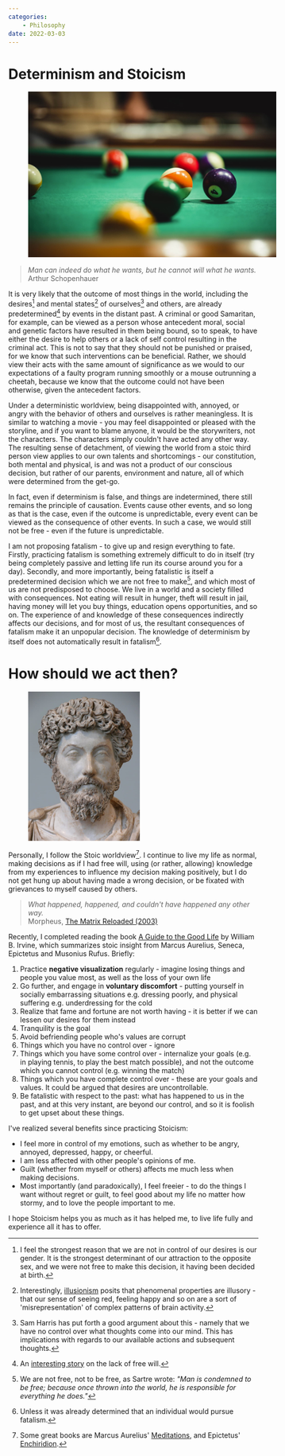 ```yaml
---
categories:
    - Philosophy
date: 2022-03-03
---
```


# Determinism and Stoicism

<figure>
  <img src="/static/images/2022-03-03/billiards.jpg" alt="Billiards" loading="lazy" style="max-width: 500px"/>
</figure>

> _Man can indeed do what he wants, but he cannot will what he wants._<br/> Arthur Schopenhauer

It is very likely that the outcome of most things in the world, including the desires[^genetic-factors] and mental states[^consciousness-illusion] of ourselves[^freedom-of-thought] and others, are already predetermined[^free-will-story] by events in the distant past. A criminal or good Samaritan, for example, can be viewed as a person whose antecedent moral, social and genetic factors have resulted in them being bound, so to speak, to have either the desire to help others or a lack of self control resulting in the criminal act. This is not to say that they should not be punished or praised, for we know that such interventions can be beneficial. Rather, we should view their acts with the same amount of significance as we would to our expectations of a faulty program running smoothly or a mouse outrunning a cheetah, because we know that the outcome could not have been otherwise, given the antecedent factors.

<!-- more -->

Under a deterministic worldview, being disappointed with, annoyed, or angry with the behavior of others and ourselves is rather meaningless. It is similar to watching a movie - you may feel disappointed or pleased with the storyline, and if you want to blame anyone, it would be the storywriters, not the characters. The characters simply couldn't have acted any other way. The resulting sense of detachment, of viewing the world from a stoic third person view applies to our own talents and shortcomings - our constitution, both mental and physical, is and was not a product of our conscious decision, but rather of our parents, environment and nature, all of which were determined from the get-go.

In fact, even if determinism is false, and things are indetermined, there still remains the principle of causation. Events cause other events, and so long as that is the case, even if the outcome is unpredictable, every event can be viewed as the consequence of other events. In such a case, we would still not be free - even if the future is unpredictable.

I am not proposing fatalism - to give up and resign everything to fate. Firstly, practicing fatalism is something extremely difficult to do in itself (try being completely passive and letting life run its course around you for a day). Secondly, and more importantly, being fatalistic is itself a predetermined decision which we are not free to make[^sartre], and which most of us are not predisposed to choose. We live in a world and a society filled with consequences. Not eating will result in hunger, theft will result in jail, having money will let you buy things, education opens opportunities, and so on. The experience of and knowledge of these consequences indirectly affects our decisions, and for most of us, the resultant consequences of fatalism make it an unpopular decision. The knowledge of determinism by itself does not automatically result in fatalism[^fatalism].

# How should we act then?

<figure>
  <img src="/static/images/2022-03-03/marcus_aurelius.jpg" alt="Marcus Aurelius" loading="lazy" style="max-height: 300px"/>
</figure>

Personally, I follow the Stoic worldview[^stoicism]. I continue to live my life as normal, making decisions as if I had free will, using (or rather, allowing) knowledge from my experiences to influence my decision making positively, but I do not get hung up about having made a wrong decision, or be fixated with grievances to myself caused by others.

> _What happened, happened, and couldn't have happened any other way._ <br/> Morpheus, [The Matrix Reloaded (2003)](https://www.imdb.com/title/tt0234215/characters/nm0000401)

Recently, I completed reading the book [A Guide to the Good Life](https://www.goodreads.com/book/show/5617966-a-guide-to-the-good-life) by William B. Irvine, which summarizes stoic insight from Marcus Aurelius, Seneca, Epictetus and Musonius Rufus. Briefly:

1. Practice **negative visualization** regularly - imagine losing things and people you value most, as well as the loss of your own life
2. Go further, and engage in **voluntary discomfort** - putting yourself in socially embarrassing situations e.g. dressing poorly, and physical suffering e.g. underdressing for the cold
3. Realize that fame and fortune are not worth having - it is better if we can lessen our desires for them instead
4. Tranquility is the goal
5. Avoid befriending people who's values are corrupt
6. Things which you have no control over - ignore
7. Things which you have some control over - internalize your goals (e.g. in playing tennis, to play the best match possible), and not the outcome which you cannot control (e.g. winning the match)
8. Things which you have complete control over - these are your goals and values. It could be argued that desires are uncontrollable.
9. Be fatalistic with respect to the past: what has happened to us in the past, and at this very instant, are beyond our control, and so it is foolish to get upset about these things.

I've realized several benefits since practicing Stoicism:

-   I feel more in control of my emotions, such as whether to be angry, annoyed, depressed, happy, or cheerful.
-   I am less affected with other people's opinions of me.
-   Guilt (whether from myself or others) affects me much less when making decisions.
-   Most importantly (and paradoxically), I feel freeier - to do the things I want without regret or guilt, to feel good about my life no matter how stormy, and to love the people important to me.

I hope Stoicism helps you as much as it has helped me, to live life fully and experience all it has to offer.

[^genetic-factors]: I feel the strongest reason that we are not in control of our desires is our gender. It is the strongest determinant of our attraction to the opposite sex, and we were not free to make this decision, it having been decided at birth.
[^consciousness-illusion]: Interestingly, [illusionism](https://aeon.co/essays/what-if-your-consciousness-is-an-illusion-created-by-your-brain) posits that phenomenal properties are illusory - that our sense of seeing red, feeling happy and so on are a sort of 'misrepresentation' of complex patterns of brain activity.
[^freedom-of-thought]: Sam Harris has put forth a good argument about this - namely that we have no control over what thoughts come into our mind. This has implications with regards to our available actions and subsequent thoughts.
[^free-will-story]: An [interesting story](https://www.nature.com/articles/436150a) on the lack of free will.
[^sartre]: We are not free, not to be free, as Sartre wrote: _"Man is condemned to be free; because once thrown into the world, he is responsible for everything he does."_
[^fatalism]: Unless it was already determined that an individual would pursue fatalism.
[^stoicism]: Some great books are Marcus Aurelius' [Meditations](https://www.goodreads.com/book/show/30659.Meditations), and Epictetus' [Enchiridion](https://www.goodreads.com/book/show/2085705.Discourses_and_Enchiridion).
